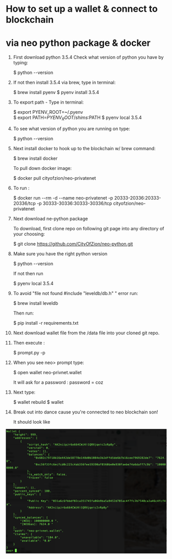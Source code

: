 # How to set up a wallet & connect to blockchain 
# via neo python package & docker

1.  First download python 3.5.4
    Check what version of python you have by typing: 
    
    $ python --version

2.  If not then install 3.5.4 via brew, type in terminal:

    $ brew install pyenv
    $ pyenv install 3.5.4

3. To export path - Type in terminal:

    $ export PYENV_ROOT=~/.pyenv   
    $ export PATH=$PYENV_ROOT/shims:$PATH
    $ pyenv local 3.5.4

4. To see what version of python you are running on type:

    $ python --version

5. Next install docker to hook up to the blockchain w/ brew command:

    $ brew install docker
    
    To pull down docker image:
    
    $ docker pull cityofzion/neo-privatenet

6. To run :

    $ docker run --rm -d --name neo-privatenet -p 20333-20336:20333-20336/tcp -p 30333-30336:30333-30336/tcp cityofzion/neo-privatenet

7.  Next download ne-python package
   
    To download, first clone repo on following git page into any directory of your choosing:
    
    $ git clone https://github.com/CityOfZion/neo-python.git

8.  Make sure you have the right python version 

    $ python --version
    
    If not then run 
    
    $ pyenv local 3.5.4

9.  To avoid "file not found #include "leveldb/db.h" " error run:

    $ brew install leveldb
    
    Then run:
    
    $ pip install -r requirements.txt

10. Next download wallet file from the /data file into your cloned git repo.

11. Then execute :

    $ prompt.py -p

12. When you see neo> prompt type:

    $ open wallet neo-privnet.wallet
    
    It will ask for a password : password = coz

13. Next type:

    $ wallet rebuild
    $ wallet

14. Break out into dance cause you're connected to neo blockchain son!

    It should look like 

![Image](/data/wallet.png?raw=true)  

